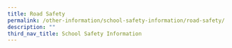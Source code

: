 ```yaml
---
title: Road Safety
permalink: /other-information/school-safety-information/road-safety/
description: ""
third_nav_title: School Safety Information
---
```

